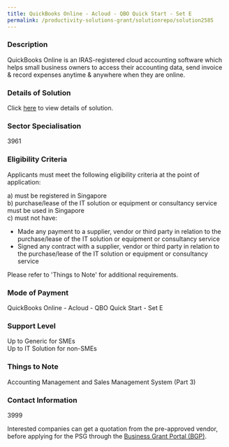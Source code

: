 ```yaml
---
title: QuickBooks Online - Acloud - QBO Quick Start - Set E
permalink: /productivity-solutions-grant/solutionrepo/solution2585
---
```


### Description

QuickBooks Online is an IRAS-registered cloud accounting software which helps small business owners to access their accounting data, send invoice & record expenses anytime & anywhere when they are online.

### Details of Solution

Click <a href='ACloud Bookkeeping Pte Ltd' target='_blank' rel='noopener'>here</a> to view details of solution.

### Sector Specialisation

 3961 

### Eligibility Criteria

Applicants must meet the following eligibility criteria at the point of application:

a) must be registered in Singapore <br>
b) purchase/lease of the IT solution or equipment or consultancy service must be used in Singapore <br>
c) must not have:
- Made any payment to a supplier, vendor or third party in relation to the purchase/lease of the IT solution or equipment or consultancy service
- Signed any contract with a supplier, vendor or third party in relation to the purchase/lease of the IT solution or equipment or consultancy service

Please refer to 'Things to Note' for additional requirements.

### Mode of Payment
QuickBooks Online - Acloud - QBO Quick Start - Set E

### Support Level
Up to Generic for SMEs <br>
Up to IT Solution for non-SMEs

### Things to Note
Accounting Management and Sales Management System (Part 3)

### Contact Information
3999

Interested companies can get a quotation from the pre-approved vendor, before applying for the PSG through the <a target='_blank' rel='noopener' href='https://www.businessgrants.gov.sg/'>Business Grant Portal (BGP)</a>.
